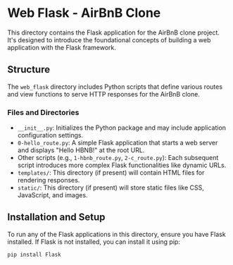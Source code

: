 # Web Flask - AirBnB Clone

This directory contains the Flask application for the AirBnB clone project. It's designed to introduce the foundational concepts of building a web application with the Flask framework.

## Structure

The `web_flask` directory includes Python scripts that define various routes and view functions to serve HTTP responses for the AirBnB clone.

### Files and Directories

- `__init__.py`: Initializes the Python package and may include application configuration settings.
- `0-hello_route.py`: A simple Flask application that starts a web server and displays "Hello HBNB!" at the root URL.
- Other scripts (e.g., `1-hbnb_route.py`, `2-c_route.py`): Each subsequent script introduces more complex Flask functionalities like dynamic URLs.
- `templates/`: This directory (if present) will contain HTML files for rendering responses.
- `static/`: This directory (if present) will store static files like CSS, JavaScript, and images.

## Installation and Setup

To run any of the Flask applications in this directory, ensure you have Flask installed. If Flask is not installed, you can install it using pip:

```bash
pip install Flask
